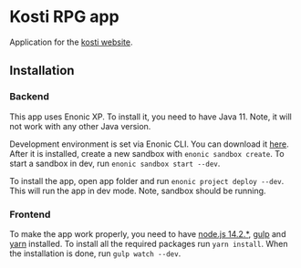 # Kosti RPG app

Application for the [kosti website](http://www.kostirpg.com/).

## Installation

### Backend

This app uses Enonic XP. To install it, you need to have Java 11. Note, it will not work with any other Java version.

Development environment is set via Enonic CLI. You can download it [here](https://developer.enonic.com/start). After it is installed, create a new sandbox with `enonic sandbox create`. To start a sandbox in dev, run `enonic sandbox start --dev`.

To install the app, open app folder and run `enonic project deploy --dev`. This will run the app in dev mode. Note, sandbox should be running.

### Frontend

To make the app work properly, you need to have [node.js 14.2.\*](https://nodejs.org/en/), [gulp](https://gulpjs.com/) and [yarn](https://yarnpkg.com/) installed.
To install all the required packages run `yarn install`. When the installation is done, run `gulp watch --dev`.
